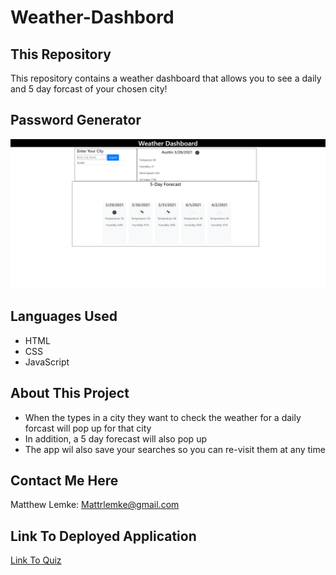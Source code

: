 # Weather-Dashbord

## This Repository
This repository contains a weather dashboard that allows you to see a daily and 5 day forcast of your chosen city! 

## Password Generator
![Image of Javascript Quiz](https://raw.githubusercontent.com/MLemke24/Weather-Dashbord/main/assets/images/screencapture-file-C-Users-mattr-Desktop-projects-Weather-Dashbord-index-html-2021-03-28-20_09_29.png)


## Languages Used
* HTML 
* CSS
* JavaScript

## About This Project
* When the types in a city they want to check the weather for a daily forcast will pop up for that city 
* In addition, a 5 day forecast will also pop up 
* The app wil also save your searches so you can re-visit them at any time


##  Contact Me Here
Matthew Lemke: Mattrlemke@gmail.com

## Link To Deployed Application 
[Link To Quiz](https://mlemke24.github.io/Weather-Dashbord/)